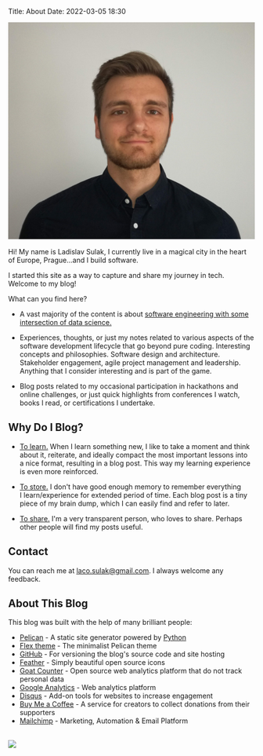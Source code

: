 Title: About
Date: 2022-03-05 18:30

<img class="profile_picture" src="/images/CV_Photo.jpg" alt="Profile picture"/>

Hi! My name is Ladislav Sulak, I currently live in&nbsp;a&nbsp;magical city in the heart of Europe,
Prague...and I build software.

I started this site as a&nbsp;way to capture and share my journey in tech. Welcome to my blog!

What can you find here?

* A vast majority of the content is about <u>software engineering with some intersection of&nbsp;data science.</u>

* Experiences, thoughts, or just my notes related to various aspects of the software development lifecycle
  that go beyond pure coding. Interesting concepts and philosophies. Software design and architecture.
  Stakeholder engagement, agile project management and leadership. Anything that I&nbsp;consider interesting
  and is part of&nbsp;the game.

* Blog posts related to my occasional participation in hackathons and online challenges,
  or just quick highlights from conferences I&nbsp;watch, books I&nbsp;read, or&nbsp;certifications I&nbsp;undertake.

## Why Do I Blog?

* <u>To learn.</u> When I learn something new, I like to take a moment and think about it, reiterate, and ideally compact
  the most important lessons into a&nbsp;nice format, resulting in a&nbsp;blog post. This way my learning
  experience is even more reinforced.

* <u>To store.</u> I don't have good enough memory to remember everything I&nbsp;learn/experience for
  extended period of time. Each blog post is a&nbsp;tiny piece of my brain dump, which I&nbsp;can easily
  find and refer to later.

* <u>To share.</u> I'm a very transparent person, who loves to share. Perhaps other people will find my posts useful.

## Contact

You can reach me at <u><a href="mailto:laco.sulak@gmail.com">laco.sulak@gmail.com</a></u>. I&nbsp;always welcome any feedback.

## About This Blog

This blog was built with the help of many brilliant people:

* <u><a href="https://blog.getpelican.com">Pelican</a></u> - A static site generator powered by <a href="https://www.python.org">Python</a>
* <u><a href="https://bit.ly/flex-pelican">Flex theme</a></u> - The minimalist Pelican theme
* <u><a href="https://github.com">GitHub</a></u> - For versioning the blog's source code and site hosting
* <u><a href="https://feathericons.com">Feather</a></u> - Simply beautiful open source icons
* <u><a href="https://www.goatcounter.com">Goat Counter</a></u> - Open source web analytics platform that do not track personal data
* <u><a href="https://analytics.google.com">Google Analytics</a></u> - Web analytics platform
* <u><a href="https://disqus.com">Disqus</a></u> - Add-on tools for websites to increase engagement
* <u><a href="https://www.buymeacoffee.com">Buy Me a Coffee</a></u> - A service for creators to collect donations from their supporters
* <u><a href="https://mailchimp.com">Mailchimp</a></u> - Marketing, Automation & Email Platform

<br />
<a href="https://www.buymeacoffee.com/lsulak">
    <img src="https://img.buymeacoffee.com/button-api/?text=Buy me a coffee&emoji=&slug=lsulak&button_colour=FFDD00&font_colour=000000&font_family=Inter&outline_colour=000000&coffee_colour=ffffff" />
</a>
